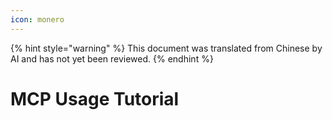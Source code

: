 ```yaml
---
icon: monero
---
```


{% hint style="warning" %}
This document was translated from Chinese by AI and has not yet been reviewed.
{% endhint %}

# MCP Usage Tutorial